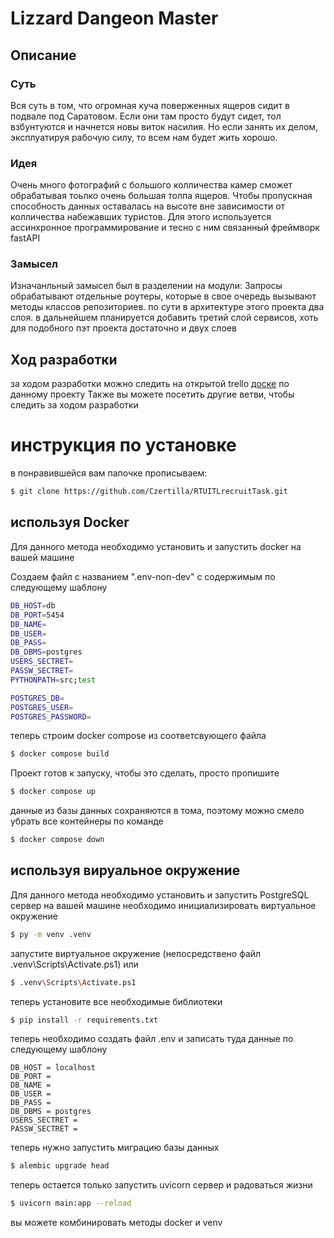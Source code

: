 # Lizzard Dangeon Master
## Описание
### Суть
Вся суть в том, что огромная куча поверженных ящеров сидит в подвале под Саратовом.
Если они там просто будут сидет, тол взбунтуются и начнется новы виток насилия. 
Но если занять их делом, эксплуатируя рабочую силу, то всем нам будет жить хорошо.

### Идея
Очень много фотографий с большого колличества камер сможет обрабатывая тоьлко очень большая толпа ящеров. 
Чтобы пропускная способность данных оставалась на высоте вне зависимости от колличества набежавших туристов.
Для этого используется ассинхронное программирование и тесно с ним связанный фреймворк fastAPI

### Замысел
Изначанльный замысел был в разделении на модули:
  Запросы обрабатывают отдельные роутеры, которые в свое очередь вызывают методы классов репозиториев.
  по сути в архитектуре этого проекта два слоя. в дальнейшем планируется добавить третий слой сервисов, хоть для 
  подобного пэт проекта достаточно и двух слоев

## Ход разработки
за ходом разработки можно следить на открытой trello [доске](https://trello.com/b/BGPNMSSk/main) по данному проекту 
Также вы можете посетить другие ветви, чтобы следить за ходом разработки

# инструкция по установке
в понравившейся вам папочке прописываем:
```bash
$ git clone https://github.com/Czertilla/RTUITLrecruitTask.git
```
## используя Docker
Для данного метода необходимо установить и запустить docker на вашей машине

Cоздаем файл с названием ".env-non-dev" с содержимым по следующему шаблону
```bash
DB_HOST=db
DB_PORT=5454
DB_NAME=
DB_USER=
DB_PASS=
DB_DBMS=postgres
USERS_SECTRET=
PASSW_SECTRET=
PYTHONPATH=src;test

POSTGRES_DB=
POSTGRES_USER=
POSTGRES_PASSWORD=
```
теперь строим docker compose из соответсвующего файла
```bash
$ docker compose build
```
Проект  готов к запуску, чтобы это сделать, просто пропишите
```bash
$ docker compose up
```
данные из базы данных сохраняются в тома, поэтому можно смело убрать все контейнеры
по команде
```bash
$ docker compose down
```
## используя вируальное окружение
Для данного метода необходимо установить и запустить PostgreSQL сервер на вашей машине
необходимо инициализировать виртуальное окружение
```bash
$ py -m venv .venv
```
запустите виртуальное окружение (непосредствено файл .venv\Scripts\Activate.ps1) или
```bash
$ .venv\Scripts\Activate.ps1
```
теперь установите все необходимые библиотеки
```bash
$ pip install -r requirements.txt
```
теперь необходимо создать файл .env и записать туда данные по следующему шаблону
```
DB_HOST = localhost
DB_PORT = 
DB_NAME = 
DB_USER =
DB_PASS = 
DB_DBMS = postgres
USERS_SECTRET = 
PASSW_SECTRET =
```
теперь нужно запустить миграцию базы данных
```bash
$ alembic upgrade head
```

теперь остается только запустить uvicorn сервер и радоваться жизни
```bash
$ uvicorn main:app --reload
```
вы можете комбинировать методы docker и venv

